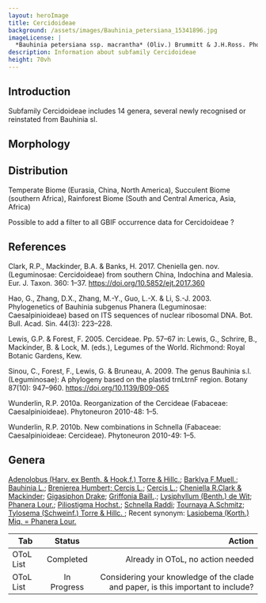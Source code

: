 ```yaml
---
layout: heroImage
title: Cercidoideae
background: /assets/images/Bauhinia_petersiana_15341896.jpg
imageLicense: |
  *Bauhinia petersiana ssp. macrantha* (Oliv.) Brummitt & J.H.Ross. Photo by Ryan van Huyssteen via [iNaturalist](https://www.gbif.org/occurrence/1838329045)
description: Information about subfamily Cercidoideae 
height: 70vh
---
```


## Introduction
Subfamily Cercidoideae includes 14 genera, several newly recognised or reinstated from Bauhinia sl. 

## Morphology

## Distribution
Temperate Biome (Eurasia, China, North America), Succulent Biome (southern Africa), Rainforest Biome (South and Central America, Asia, Africa)

Possible to add a filter to all GBIF occurrence data for Cercidoideae ?

## References
Clark, R.P., Mackinder, B.A. & Banks, H. 2017. Cheniella gen. nov. (Leguminosae: Cercidoideae) from southern China, Indochina and Malesia. Eur. J. Taxon. 360: 1–37. https://doi.org/10.5852/ejt.2017.360

Hao, G., Zhang, D.X., Zhang, M.-Y., Guo, L.-X. & Li, S.-J. 2003. Phylogenetics of Bauhinia subgenus Phanera (Leguminosae: Caesalpinioideae) based on ITS sequences of nuclear ribosomal DNA. Bot. Bull. Acad. Sin. 44(3): 223–228.

Lewis, G.P. & Forest, F. 2005. Cercideae. Pp. 57–67 in: Lewis, G., Schrire, B., Mackinder, B. & Lock, M. (eds.), Legumes of the World. Richmond: Royal Botanic Gardens, Kew.

Sinou, C., Forest, F., Lewis, G. & Bruneau, A. 2009. The genus Bauhinia s.l. (Leguminosae): A phylogeny based on the plastid trnLtrnF region. Botany 87(10): 947–960. https://doi.org/10.1139/B09-065

Wunderlin, R.P. 2010a. Reorganization of the Cercideae (Fabaceae: Caesalpinioideae). Phytoneuron 2010-48: 1–5.

Wunderlin, R.P. 2010b. New combinations in Schnella (Fabaceae: Caesalpinioideae: Cercideae). Phytoneuron 2010-49: 1–5.

## Genera

[Adenolobus (Harv. ex Benth. & Hook.f.) Torre & Hillc.](https://www.gbif.org/species/2956199); [Barklya F.Muell.](https://www.gbif.org/species/2955817); [Bauhinia L.](https://www.gbif.org/species/2952935); [Brenierea Humbert; Cercis L.](https://www.gbif.org/species/2977380); [Cercis L.](https://www.gbif.org/species/2955919); [Cheniella R.Clark & Mackinder](https://www.gbif.org/species/9712046); [Gigasiphon Drake](https://www.gbif.org/species/8059232); [Griffonia Baill.](https://www.gbif.org/species/2945470).; [Lysiphyllum (Benth.) de Wit](https://www.gbif.org/species/9105569); [Phanera Lour.](https://www.gbif.org/species/7278390); [Piliostigma Hochst.](https://www.gbif.org/species/2947989); [Schnella Raddi](https://www.gbif.org/species/7278569); [Tournaya A.Schmitz](https://www.gbif.org/species/7301486); [Tylosema (Schweinf.) Torre & Hillc. ](https://www.gbif.org/species/9010267); Recent synonym: [Lasiobema (Korth.) Miq. = Phanera Lour.](https://www.gbif.org/species/7301321)
 
 
 | Tab                   | Status                         | Action                                                                                              |
| --------------------- |:------------------------------:| ---------------------------------------------------------------------------------------------------:|
| OToL List             | Completed                      | Already in OToL, no action needed                                                                   |
| OToL List             | In Progress                    | Considering your knowledge of the clade and paper, is this important to include?                    |

